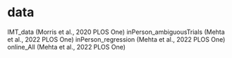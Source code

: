# data
IMT_data (Morris et al., 2020 PLOS One)
inPerson_ambiguousTrials (Mehta et al., 2022 PLOS One)
inPerson_regression (Mehta et al., 2022 PLOS One)
online_All (Mehta et al., 2022 PLOS One)
